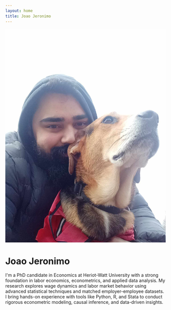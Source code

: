 ```yaml
---
layout: home
title: Joao Jeronimo
---
```


<div class="profile-container">
  <img src="/assets/images/me.jpg" alt="Joao Jeronimo" class="profile-img">
  <div class="profile-text">
    <h1>Joao Jeronimo</h1>
    <p>I'm a PhD candidate in Economics at Heriot-Watt University with a strong foundation in labor economics, econometrics, and applied data analysis. My research explores wage dynamics and labor market behavior using advanced statistical techniques and matched employer-employee datasets. I bring hands-on experience with tools like Python, R, and Stata to conduct rigorous econometric modeling, causal inference, and data-driven insights.</p>
  </div>
</div>
